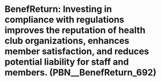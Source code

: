 # BenefReturn: __Investing in compliance with regulations improves the reputation of health club organizations, enhances member satisfaction, and reduces potential liability for staff and members.__ (PBN__BenefReturn_692)

